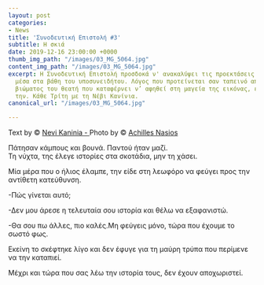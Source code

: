```yaml
---
layout: post
categories:
- News
title: 'Συνοδευτική Επιστολή #3'
subtitle: Η σκιά
date: 2019-12-16 23:00:00 +0000
thumb_img_path: "/images/03_MG_5064.jpg"
content_img_path: "/images/03_MG_5064.jpg"
excerpt: Η Συνοδευτική Επιστολή προσδοκά ν' ανακαλύψει τις προεκτάσεις της εικόνας
  μέσα στα βάθη του υποσυνειδήτου. Λόγος που προτείνεται σαν ταπεινό απαύγασμα του
  βιώματος του θεατή που καταφέρνει ν’ αφηθεί στη μαγεία της εικόνας, επαναδημιουργώντας
  την. Κάθε Τρίτη με τη Νέβι Κανίνια.
canonical_url: "/images/03_MG_5064.jpg"

---
```

Text by © <a href="https://www.facebook.com/nevi.kaninia" target="blank">Nevi Kaninia - </a>Photo by © <a href="https://anikon.org/" target="blank">Achilles Nasios</a>

Πάτησαν κάμπους και βουνά. Παντού ήταν μαζί.  
Τη νύχτα, της έλεγε ιστορίες στα σκοτάδια, μην τη χάσει.

Μία μέρα που ο ήλιος έλαμπε, την είδε στη λεωφόρο να φεύγει προς την αντίθετη κατεύθυνση.

\-Πώς γίνεται αυτό;

\-Δεν μου άρεσε η τελευταία σου ιστορία και θέλω να εξαφανιστώ.

\-Θα σου πω άλλες, πιο καλές.Mη φεύγεις μόνο, τώρα που έχουμε το σωστό φως.

Εκείνη το σκέφτηκε λίγο και δεν έφυγε για τη μαύρη τρύπα που περίμενε να την καταπιεί.

Μέχρι και τώρα που σας λέω την ιστορία τους, δεν έχουν αποχωριστεί.